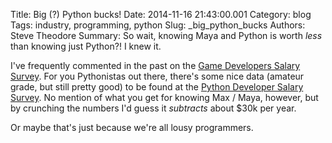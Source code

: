 Title: Big (?) Python bucks!
Date: 2014-11-16 21:43:00.001
Category: blog
Tags: industry, programming, python
Slug: _big_python_bucks
Authors: Steve Theodore
Summary: So wait, knowing Maya and Python is worth _less_ than knowing just Python?! I knew it.

I've frequently commented in the past on the [Game Developers Salary Survey](http://www.gamasutra.com/view/news/221533/Game_Developer_Salary_Survey_2014_The_results_are_in.php).  For you Pythonistas out there, there's some nice data (amateur grade, but still pretty good) to be found at the [Python Developer Salary Survey](http://nbviewer.ipython.org/github/agilevic/pystreet/blob/master/notebooks/PyStreet%20Python%20Developer%20Salary%20Survey%20Results.ipynb).  No mention of what you get for knowing Max / Maya, however, but by crunching the numbers I'd guess it _subtracts_ about $30k per year.   
  
Or maybe that's just because we're all lousy programmers.  
  
  
  


